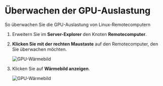 ---
---
# <a name="monitoring-gpu-utilization"></a>Überwachen der GPU-Auslastung
So überwachen Sie die GPU-Auslastung von Linux-Remotecomputern

1. Erweitern Sie im **Server-Explorer** den Knoten **Remotecomputer**.
2. **Klicken Sie mit der rechten Maustaste**  auf den Remotecomputer, den Sie überwachen möchten.
    
    ![GPU-Wärmebild](media\monitor-gpu\gpu-heatmap-0.png)

2. Klicken Sie auf **Wärmebild anzeigen**.
    
    ![GPU-Wärmebild](media\monitor-gpu\heatmap.png)
    